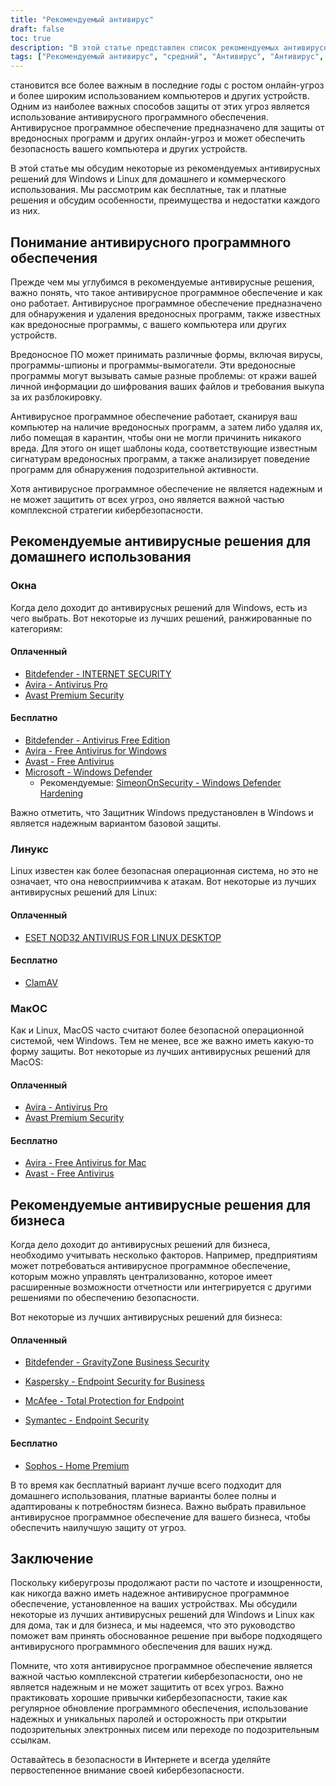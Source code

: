 ```yaml
---
title: "Рекомендуемый антивирус"
draft: false
toc: true
description: "В этой статье представлен список рекомендуемых антивирусных продуктов для дома и бизнеса, составленный SimeonOnSecurity. Рейтинги основаны на профессиональном мнении и тестировании вредоносных образцов и охватывают только антивирусные возможности, обнаружение, взаимодействие с пользователем и производительность. Пользователи Windows могут выбирать как из платных, так и из бесплатных вариантов, в то время как пользователи Linux и MacOS имеют ограниченные возможности, а платные варианты доступны только для Linux. Обратите внимание, что AV не требуется в Linux или MacOS, и использование любого VPN или менеджера паролей, поставляемого с пакетом AV, не рекомендуется. В статье также приведены рекомендации для провайдеров VPN. В настоящее время разрабатываются рекомендации по использованию в коммерческих целях."
tags: ["Рекомендуемый антивирус", "средний", "Антивирус", "Антивирус", "Рекомендуемые SimeonOnSecurity антивирусные продукты", "VirusTotal", "AV-возможности", "обнаружение", "Пользовательский опыт", "производительность", "линукс", "MacOS", "VPN", "менеджер паролей", "VPN", "Домашнее использование", "Окна", "Оплаченный", "Bitdefender - БЕЗОПАСНОСТЬ В ИНТЕРНЕТЕ", "Avira - Антивирус Про", "Аваст Премиум Безопасность", "Бесплатно", "Bitdefender — бесплатная версия антивируса", "Avira — бесплатный антивирус для Windows", "Avast бесплатный антивирус", "Майкрософт - Защитник Windows", "Усиление Защитника Windows", "линукс", "АНТИВИРУС ESET NOD32 ДЛЯ НАСТОЛЬНЫХ УСТРОЙСТВ LINUX", "ClamAV", "MacOS", "Деловое использование"]
---
```

 становится все более важным в последние годы с ростом онлайн-угроз и более широким использованием компьютеров и других устройств. Одним из наиболее важных способов защиты от этих угроз является использование антивирусного программного обеспечения. Антивирусное программное обеспечение предназначено для защиты от вредоносных программ и других онлайн-угроз и может обеспечить безопасность вашего компьютера и других устройств.

В этой статье мы обсудим некоторые из рекомендуемых антивирусных решений для Windows и Linux для домашнего и коммерческого использования. Мы рассмотрим как бесплатные, так и платные решения и обсудим особенности, преимущества и недостатки каждого из них.

## Понимание антивирусного программного обеспечения

Прежде чем мы углубимся в рекомендуемые антивирусные решения, важно понять, что такое антивирусное программное обеспечение и как оно работает. Антивирусное программное обеспечение предназначено для обнаружения и удаления вредоносных программ, также известных как вредоносные программы, с вашего компьютера или других устройств.

Вредоносное ПО может принимать различные формы, включая вирусы, программы-шпионы и программы-вымогатели. Эти вредоносные программы могут вызывать самые разные проблемы: от кражи вашей личной информации до шифрования ваших файлов и требования выкупа за их разблокировку.

Антивирусное программное обеспечение работает, сканируя ваш компьютер на наличие вредоносных программ, а затем либо удаляя их, либо помещая в карантин, чтобы они не могли причинить никакого вреда. Для этого он ищет шаблоны кода, соответствующие известным сигнатурам вредоносных программ, а также анализирует поведение программ для обнаружения подозрительной активности.

Хотя антивирусное программное обеспечение не является надежным и не может защитить от всех угроз, оно является важной частью комплексной стратегии кибербезопасности.

## Рекомендуемые антивирусные решения для домашнего использования

### Окна

Когда дело доходит до антивирусных решений для Windows, есть из чего выбрать. Вот некоторые из лучших решений, ранжированные по категориям:

#### Оплаченный

- [Bitdefender - INTERNET SECURITY](https://amzn.to/3nfig7d)
- [Avira - Antivirus Pro](https://www.avira.com/en/antivirus-pro)
- [Avast Premium Security](https://amzn.to/2MA7jR2)

#### Бесплатно

- [Bitdefender - Antivirus Free Edition](https://www.bitdefender.com/solutions/free.html)
- [Avira - Free Antivirus for Windows](https://www.avira.com/en/free-antivirus-windows)
- [Avast - Free Antivirus](https://www.avast.com/en-us/index)
- [Microsoft - Windows Defender](https://www.microsoft.com/en-us/windows/comprehensive-security)
  - Рекомендуемые: [SimeonOnSecurity - Windows Defender Hardening](https://github.com/simeononsecurity/Windows-Defender-Hardening)


Важно отметить, что Защитник Windows предустановлен в Windows и является надежным вариантом базовой защиты.

### Линукс

Linux известен как более безопасная операционная система, но это не означает, что она невосприимчива к атакам. Вот некоторые из лучших антивирусных решений для Linux:

#### Оплаченный

- [ESET NOD32 ANTIVIRUS FOR LINUX DESKTOP](https://www.eset.com/int/home/antivirus-linux)

#### Бесплатно

- [ClamAV](https://www.clamav.net/)

### МакОС

Как и Linux, MacOS часто считают более безопасной операционной системой, чем Windows. Тем не менее, все же важно иметь какую-то форму защиты. Вот некоторые из лучших антивирусных решений для MacOS:

#### Оплаченный

- [Avira - Antivirus Pro](https://www.avira.com/en/antivirus-pro)
- [Avast Premium Security](https://amzn.to/2MA7jR2)

#### Бесплатно

- [Avira - Free Antivirus for Mac](https://www.avira.com/en/free-antivirus-mac)
- [Avast - Free Antivirus](https://www.avast.com/en-us/index)

## Рекомендуемые антивирусные решения для бизнеса

Когда дело доходит до антивирусных решений для бизнеса, необходимо учитывать несколько факторов. Например, предприятиям может потребоваться антивирусное программное обеспечение, которым можно управлять централизованно, которое имеет расширенные возможности отчетности или интегрируется с другими решениями по обеспечению безопасности.

Вот некоторые из лучших антивирусных решений для бизнеса:

#### Оплаченный

- [Bitdefender - GravityZone Business Security](https://www.bitdefender.com/business/)

- [Kaspersky - Endpoint Security for Business](https://www.kaspersky.com/small-to-medium-business-security/endpoint-security)

- [McAfee - Total Protection for Endpoint](https://www.mcafee.com/enterprise/en-us/products/total-protection-for-endpoint.html)

- [Symantec - Endpoint Security](https://www.symantec.com/products/endpoint-security)

#### Бесплатно

- [Sophos - Home Premium](https://home.sophos.com/)

В то время как бесплатный вариант лучше всего подходит для домашнего использования, платные варианты более полны и адаптированы к потребностям бизнеса. Важно выбрать правильное антивирусное программное обеспечение для вашего бизнеса, чтобы обеспечить наилучшую защиту от угроз.

## Заключение

Поскольку киберугрозы продолжают расти по частоте и изощренности, как никогда важно иметь надежное антивирусное программное обеспечение, установленное на ваших устройствах. Мы обсудили некоторые из лучших антивирусных решений для Windows и Linux как для дома, так и для бизнеса, и мы надеемся, что это руководство поможет вам принять обоснованное решение при выборе подходящего антивирусного программного обеспечения для ваших нужд.

Помните, что хотя антивирусное программное обеспечение является важной частью комплексной стратегии кибербезопасности, оно не является надежным и не может защитить от всех угроз. Важно практиковать хорошие привычки кибербезопасности, такие как регулярное обновление программного обеспечения, использование надежных и уникальных паролей и осторожность при открытии подозрительных электронных писем или переходе по подозрительным ссылкам.

Оставайтесь в безопасности в Интернете и всегда уделяйте первостепенное внимание своей кибербезопасности.

